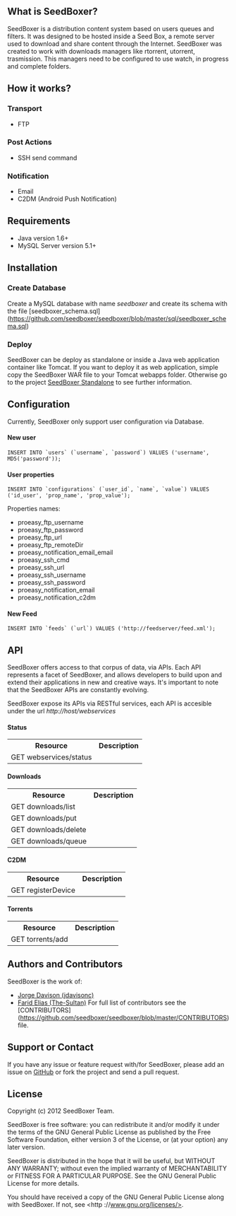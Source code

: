 ## What is SeedBoxer?
SeedBoxer is a distribution content system based on users queues and filters. It was designed to be hosted inside a Seed Box, a remote server used to download and share content through the Internet. 
SeedBoxer was created to work with downloads managers like rtorrent, utorrent, trasmission. This managers need to be configured to use watch, in progress and complete folders.

## How it works?

### Transport
*   FTP

### Post Actions
*   SSH send command

### Notification
*   Email
*   C2DM (Android Push Notification)

## Requirements

*   Java version 1.6+
*   MySQL Server version 5.1+

## Installation

### Create Database

Create a MySQL database with name *seedboxer* and create its schema with the file [seedboxer_schema.sql] (https://github.com/seedboxer/seedboxer/blob/master/sql/seedboxer_schema.sql)

### Deploy

SeedBoxer can be deploy as standalone or inside a Java web application container like Tomcat. If you want to deploy it as web application, simple copy the SeedBoxer WAR file to your Tomcat webapps folder. Otherwise go to the project [SeedBoxer Standalone](https://github.com/seedboxer/seedboxer-standalone) to see further information.

## Configuration
Currently, SeedBoxer only support user configuration via Database.

#### New user
```mysql
INSERT INTO `users` (`username`, `password`) VALUES ('username', MD5('password'));
```

#### User properties
```mysql
INSERT INTO `configurations` (`user_id`, `name`, `value`) VALUES ('id_user', 'prop_name', 'prop_value');
```

Properties names:
*   proeasy_ftp_username
*   proeasy_ftp_password
*   proeasy_ftp_url
*   proeasy_ftp_remoteDir
*   proeasy_notification_email_email
*   proeasy_ssh_cmd
*   proeasy_ssh_url
*   proeasy_ssh_username
*   proeasy_ssh_password
*   proeasy_notification_email
*   proeasy_notification_c2dm

#### New Feed
```mysql
INSERT INTO `feeds` (`url`) VALUES ('http://feedserver/feed.xml');
```

## API

SeedBoxer offers access to that corpus of data, via APIs. Each API represents a facet of SeedBoxer, and allows developers to build upon and extend their applications in new and creative ways. It's important to note that the SeedBoxer APIs are constantly evolving.

SeedBoxer expose its APIs via RESTful services, each API is accesible under the url *http://host/webservices*

#### Status
<table>
  <tr>
    <th>Resource</th><th>Description</th>
  </tr>
  <tr>
    <td>GET webservices/status</td><td></td>
  </tr>
</table>

#### Downloads
<table>
  <tr>
    <th>Resource</th><th>Description</th>
  </tr>
  <tr>
    <td>GET downloads/list</td><td></td>
  </tr>
  <tr>
    <td>GET downloads/put</td><td></td>
  </tr>
  <tr>
    <td>GET downloads/delete</td><td></td>
  </tr>
  <tr>
    <td>GET downloads/queue</td><td></td>
  </tr>
</table>

#### C2DM
<table>
  <tr>
    <th>Resource</th><th>Description</th>
  </tr>
  <tr>
    <td>GET registerDevice</td><td></td>
  </tr>
</table>

#### Torrents
<table>
  <tr>
    <th>Resource</th><th>Description</th>
  </tr>
  <tr>
    <td>GET torrents/add</td><td></td>
  </tr>
</table>


## Authors and Contributors
SeedBoxer is the work of:
*   [Jorge Davison (jdavisonc)](http://github.com/jdavisonc)
*   [Farid Elias (The-Sultan)](http://github.com/the-sultan)
For full list of contributors see the [CONTRIBUTORS]  (https://github.com/seedboxer/seedboxer/blob/master/CONTRIBUTORS) file.

## Support or Contact

If you have any issue or feature request with/for SeedBoxer, please add an issue on [GitHub](https://github.com/seedboxer/seedboxer/issues) or fork the project and send a pull request.


## License

Copyright (c) 2012 SeedBoxer Team.

SeedBoxer is free software: you can redistribute it and/or modify it under the terms of the GNU General Public License as published by the Free Software Foundation, either version 3 of the License, or (at your option) any later version.

SeedBoxer is distributed in the hope that it will be useful, but WITHOUT ANY WARRANTY; without even the implied warranty of MERCHANTABILITY or FITNESS FOR A PARTICULAR PURPOSE.  See the GNU General Public License for more details.

You should have received a copy of the GNU General Public License along with SeedBoxer.  If not, see <http ://www.gnu.org/licenses/>.
